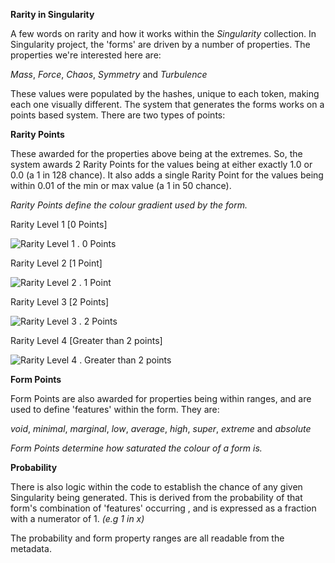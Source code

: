 
**Rarity in Singularity**

A few words on rarity and how it works within the *Singularity* collection.  In Singularity project, the 'forms' are driven by a number of properties. The properties we're interested here are:

*Mass*, *Force*, *Chaos*, *Symmetry* and *Turbulence*

These values were populated by the hashes, unique to each token, making each one visually different.  The system that generates the forms works on a points based system. There are two types of points:

**Rarity Points** 

These awarded for the properties above being at the extremes. So, the system awards 2 Rarity Points for the values being at either exactly 1.0 or 0.0 (a 1 in 128 chance). It also adds a single Rarity Point for the values being within 0.01 of the min or max value (a 1 in 50 chance).

*Rarity Points define the colour gradient used by the form.*

Rarity Level 1 [0 Points]

![Rarity Level 1 . 0 Points](http://distancefields.com/singularity/gradients/gradient_a.png)

Rarity Level 2 [1 Point]

![Rarity Level 2 . 1 Point](http://distancefields.com/singularity/gradients/gradient_b.png)

Rarity Level 3 [2 Points]

![Rarity Level 3 . 2 Points](http://distancefields.com/singularity/gradients/gradient_c.png)

Rarity Level 4 [Greater than 2 points]

![Rarity Level 4 . Greater than 2 points](http://distancefields.com/singularity/gradients/gradient_d.png)


**Form Points** 

Form Points are also awarded for properties being within ranges, and are used to define 'features' within the form. They are:

*void*, *minimal*, *marginal*, *low*, *average*, *high*, *super*, *extreme* and *absolute*

*Form Points determine how saturated the colour of a form is.*

**Probability** 

There is also logic within the code to establish the chance of any given Singularity being generated.   This is derived from the probability of that form's combination of 'features' occurring , and is expressed as a fraction with a numerator of 1. *(e.g 1 in x)* 

The probability and form property ranges are all readable from the metadata.
